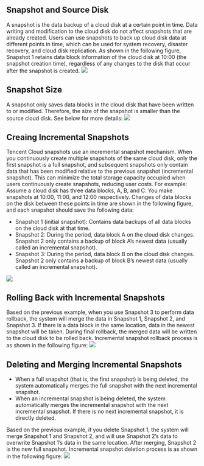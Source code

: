 ## Snapshot and Source Disk
A snapshot is the data backup of a cloud disk at a certain point in time. Data writing and modification to the cloud disk do not affect snapshots that are already created. Users can use snapshots to back up cloud disk data at different points in time, which can be used for system recovery, disaster recovery, and cloud disk replication.
As shown in the following figure, Snapshot 1 retains data block information of the cloud disk at 10:00 (the snapshot creation time), regardless of any changes to the disk that occur after the snapshot is created.
![](https://main.qcloudimg.com/raw/1f7e576a6ea9e4f85273b0b147108c9b.png)

## Snapshot Size
A snapshot only saves data blocks in the cloud disk that have been written to or modified. Therefore, the size of the snapshot is smaller than the source cloud disk.
See below for more details:
![](https://main.qcloudimg.com/raw/00913478170abba28952aa9c8dc13c82.png)

## Creaing Incremental Snapshots 
Tencent Cloud snapshots use an incremental snapshot mechanism. When you continuously create multiple snapshots of the same cloud disk, only the first snapshot is a full snapshot, and subsequent snapshots only contain data that has been modified relative to the previous snapshot (incremental snapshot). This can minimize the total storage capacity occupied when users continuously create snapshots, reducing user costs.
For example: Assume a cloud disk has three data blocks, A, B, and C. You make snapshots at 10:00, 11:00, and 12:00 respectively. Changes of data blocks on the disk between these points in time are shown in the following figure, and each snapshot should save the following data:
- Snapshot 1 (initial snapshot): Contains data backups of all data blocks on the cloud disk at that time.
- Snapshot 2: During the period, data block A on the cloud disk changes. Snapshot 2 only contains a backup of block A’s newest data (usually called an incremental snapshot).
- Snapshot 3: During the period, data block B on the cloud disk changes. Snapshot 2 only contains a backup of block B’s newest data (usually called an incremental snapshot).

![](https://main.qcloudimg.com/raw/bcdf30c658a08ef47196f8127608423b.png)

## Rolling Back with Incremental Snapshots 
Based on the previous example, when you use Snapshot 3 to perform data rollback, the system will merge the data in Snapshot 1, Snapshot 2, and Snapshot 3. If there is a data block in the same location, data in the newest snapshot will be taken. During final rollback, the merged data will be written to the cloud disk to be rolled back.
Incremental snapshot rollback process is as shown in the following figure:
![](https://main.qcloudimg.com/raw/745e412b2dfa84ea6ba5e8e0fc720fc8.png)

## Deleting and Merging Incremental Snapshots
- When a full snapshot (that is, the first snapshot) is being deleted, the system automatically merges the full snapshot with the next incremental snapshot.
- When an incremental snapshot is being deleted, the system automatically merges the incremental snapshot with the next incremental snapshot. If there is no next incremental snapshot, it is directly deleted.

Based on the previous example, if you delete Snapshot 1, the system will merge Snapshot 1 and Snapshot 2, and will use Snapshot 2’s data to overwrite Snapshot 1’s data in the same location. After merging, Snapshot 2 is the new full snapshot.
Incremental snapshot deletion process is as shown in the following figure:
![](https://qcloudimg.tencent-cloud.cn/raw/2f2bb2449450a52df265537da14768b5.png)
